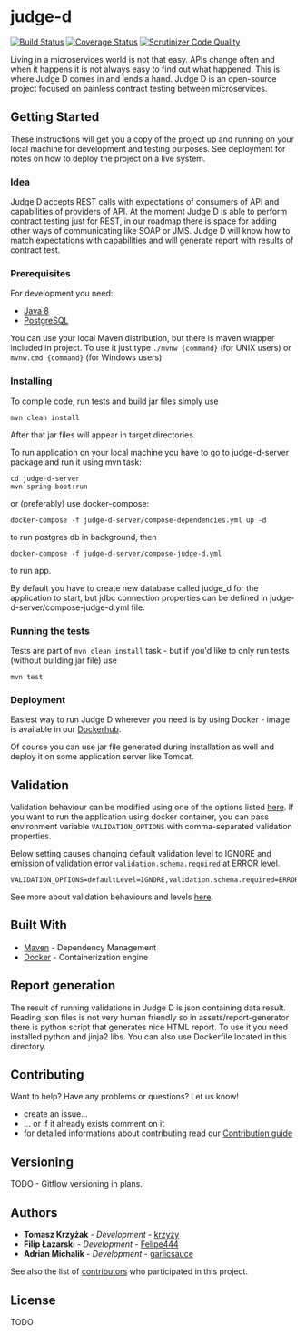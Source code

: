 # judge-d

[![Build Status](https://travis-ci.org/HLTech/judge-d.svg?branch=master)](https://travis-ci.org/HLTech/judge-d.svg?branch=master)
[![Coverage Status](https://coveralls.io/repos/github/HLTech/judge-d/badge.svg?branch=master)](https://coveralls.io/github/HLTech/judge-d?branch=master)
[![Scrutinizer Code Quality](https://scrutinizer-ci.com/g/HLTech/judge-d/badges/quality-score.png?b=master)](https://scrutinizer-ci.com/g/HLTech/judge-d/?branch=master)

Living in a microservices world is not that easy. APIs change often and when it happens it is not always easy to find out what happened.
This is where Judge D comes in and lends a hand. Judge D is an open-source project focused on painless contract testing between
microservices.

## Getting Started

These instructions will get you a copy of the project up and running on your local machine for development and testing purposes. 
See deployment for notes on how to deploy the project on a live system.

### Idea

Judge D accepts REST calls with expectations of consumers of API and capabilities of providers of API. At the moment Judge D 
is able to perform contract testing just for REST, in our roadmap there is space for adding other ways of communicating like
SOAP or JMS. Judge D will know how to match expectations with capabilities and will generate report with results of contract test.

### Prerequisites

For development you need:
* [Java 8](http://www.oracle.com/technetwork/java/javase/downloads/jdk8-downloads-2133151.html)
* [PostgreSQL](https://www.postgresql.org/)

You can use your local Maven distribution, but there is maven wrapper included in project. To use it just type `./mvnw {command}` 
(for UNIX users) or `mvnw.cmd {command}` (for Windows users)


### Installing

To compile code, run tests and build jar files simply use 

```
mvn clean install
```

After that jar files will appear in target directories.

To run application on your local machine you have to go to judge-d-server package and run it using mvn task:
```
cd judge-d-server
mvn spring-boot:run
```

or (preferably) use docker-compose:
```
docker-compose -f judge-d-server/compose-dependencies.yml up -d
```
to run postgres db in background, then
```
docker-compose -f judge-d-server/compose-judge-d.yml
```
to run app. 

By default you have to create new database called judge_d for the application to start, but jdbc connection properties 
can be defined in judge-d-server/compose-judge-d.yml file.

### Running the tests

Tests are part of `mvn clean install` task - but if you'd like to only run tests (without building jar file) use
```
mvn test
```

### Deployment

Easiest way to run Judge D wherever you need is by using Docker - image is available in our 
[Dockerhub](https://hub.docker.com/r/hltech/judge-d/).

Of course you can use jar file generated during installation as well and deploy it on some application server like Tomcat.  

## Validation

Validation behaviour can be modified using one of the options listed [here](https://bitbucket.org/atlassian/swagger-request-validator/src/0dff457f9ea7614d606ae8475d65cfe950570031/swagger-request-validator-core/README.md?fileviewer=file-view-default).
If you want to run the application using docker container, you can pass environment variable `VALIDATION_OPTIONS` with comma-separated validation properties. 

Below setting causes changing default validation level to IGNORE and emission of validation error `validation.schema.required` at ERROR level.
```
VALIDATION_OPTIONS=defaultLevel=IGNORE,validation.schema.required=ERROR,
```

See more about validation behaviours and levels [here](https://bitbucket.org/atlassian/swagger-request-validator/src/0dff457f9ea7614d606ae8475d65cfe950570031/swagger-request-validator-core/README.md?fileviewer=file-view-default).

## Built With

* [Maven](https://maven.apache.org/) - Dependency Management
* [Docker](https://www.docker.com/) - Containerization engine

## Report generation

The result of running validations in Judge D is json containing data result. Reading json files is not very human
friendly so in assets/report-generator there is python script that generates nice HTML report. To use it you need installed
python and jinja2 libs. You can also use Dockerfile located in this directory.

## Contributing

Want to help? Have any problems or questions? Let us know!

* create an issue...
* ... or if it already exists comment on it
* for detailed informations about contributing read our [Contribution guide](../master/CONTRIBUTING.md)


## Versioning

TODO - Gitflow versioning in plans.

## Authors

* **Tomasz Krzyżak** - *Development* - [krzyzy](https://github.com/krzyzy)
* **Filip Łazarski** - *Development* - [Felipe444](https://github.com/Felipe444)
* **Adrian Michalik** - *Development* - [garlicsauce](https://github.com/garlicsauce)

See also the list of [contributors](https://github.com/HLTech/judge-d/contributors) who participated in this project.

## License

TODO
